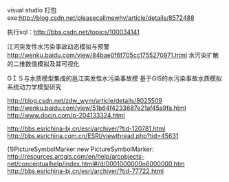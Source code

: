  
visual studio 打包exe:http://blog.csdn.net/pleasecallmewhy/article/details/8572488

执行sql：http://bbs.csdn.net/topics/100034141

江河突发性水污染事故动态模拟与预警
http://wenku.baidu.com/view/84bae0f6f705cc1755270971.html
水污染扩散的二维数值模拟及其可视化

GＩＳ与水质模型集成的邕江突发性水污染事故模
基于GIS的水污染事故水质模拟系统动力学模型研究

http://blog.csdn.net/zdw_wym/article/details/8025509
http://wenku.baidu.com/view/51b64f4233687e21af45a9fa.html
http://www.docin.com/p-204133324.html


http://bbs.esrichina-bj.cn/esri/archiver/?tid-120781.html
http://bbs.esrichina.com.cn/ESRI/viewthread.php?tid=45631


(1)PictureSymbolMarker
  new PictureSymbolMarker: http://resources.arcgis.com/en/help/arcobjects-net/conceptualhelp/index.html#/d/0001000000n6000000.htm
  http://bbs.esrichina-bj.cn/esri/archiver/?tid-77722.html

